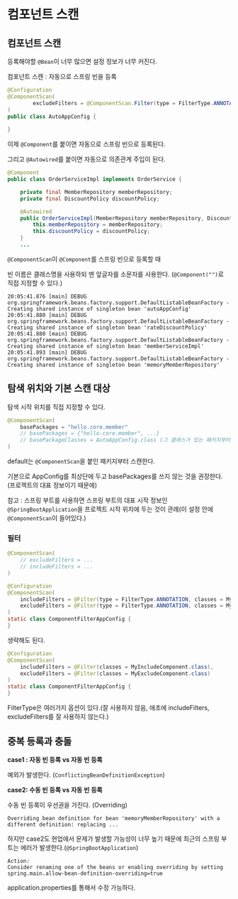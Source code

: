 # 컴포넌트 스캔

## 컴포넌트 스캔

등록해야할 `@Bean`이 너무 많으면 설정 정보가 너무 커진다.

컴포넌트 스캔 : 자동으로 스프링 빈을 등록

```java
@Configuration
@ComponentScan(
        excludeFilters = @ComponentScan.Filter(type = FilterType.ANNOTATION, classes = Configuration.class) // 원래는 이렇게 안하지만 예제 코드를 유지하기 위함임
)
public class AutoAppConfig {
    
}
```

이제 `@Component`를 붙이면 자동으로 스프링 빈으로 등록된다.

그리고 `@Autowired`를 붙이면 자동으로 의존관계 주입이 된다.

```java
@Component
public class OrderServiceImpl implements OrderService {

    private final MemberRepository memberRepository;
    private final DiscountPolicy discountPolicy;

    @Autowired
    public OrderServiceImpl(MemberRepository memberRepository, DiscountPolicy discountPolicy) {
        this.memberRepository = memberRepository;
        this.discountPolicy = discountPolicy;
    }
    ...
```

`@ComponentScan`이 `@Component`를 스프링 빈으로 등록할 때

빈 이름은 클래스명을 사용하되 맨 앞글자를 소문자를 사용한다. (`@Component("")`로 직접 지정할 수 있다.)

```
20:05:41.876 [main] DEBUG org.springframework.beans.factory.support.DefaultListableBeanFactory - Creating shared instance of singleton bean 'autoAppConfig'
20:05:41.880 [main] DEBUG org.springframework.beans.factory.support.DefaultListableBeanFactory - Creating shared instance of singleton bean 'rateDiscountPolicy'
20:05:41.880 [main] DEBUG org.springframework.beans.factory.support.DefaultListableBeanFactory - Creating shared instance of singleton bean 'memberServiceImpl'
20:05:41.893 [main] DEBUG org.springframework.beans.factory.support.DefaultListableBeanFactory - Creating shared instance of singleton bean 'memoryMemberRepository'
```



## 탐색 위치와 기본 스캔 대상

탐색 시작 위치를 직접 지정할 수 있다.

```java
@ComponentScan(
	basePackages = "hello.core.member"
    // basePackages = {"hello.core.member", ...}
    // basePackageClasses = AutoAppConfig.class (그 클래스가 있는 패키지부터)
)
```

default는 `@ComponentScan`을 붙인 패키지부터 스캔한다.

기본으로 AppConfig를 최상단에 두고 basePackages를 쓰지 않는 것을 권장한다. (프로젝트의 대표 정보이기 때문에)

참고 : 스프링 부트를 사용하면 스프링 부트의 대표 시작 정보인 `@SpringBootApplication`을 프로젝트 시작 위치에 두는 것이 관례(이 설정 안에 `@ComponentScan`이 들어있다.)



### 필터

```java
@ComponentScan(
    // excludeFilters = ...
    // includeFilters = ...
)
```

```java
@Configuration
@ComponentScan(
    includeFilters = @Filter(type = FilterType.ANNOTATION, classes = MyIncludeComponent.class),
    excludeFilters = @Filter(type = FilterType.ANNOTATION, classes = MyExcludeComponent.class)
)
static class ComponentFilterAppConfig {
}
```

생략해도 된다.

```java
@Configuration
@ComponentScan(
    includeFilters = @Filter(classes = MyIncludeComponent.class),
    excludeFilters = @Filter(classes = MyExcludeComponent.class)
)
static class ComponentFilterAppConfig {
}
```

FilterType은 여러가지 옵션이 있다.(잘 사용하지 않음, 애초에 includeFilters, excludeFilters를 잘 사용하지 않는다.)



## 중복 등록과 충돌

**case1 : 자동 빈 등록 vs 자동 빈 등록**

예외가 발생한다. (`ConflictingBeanDefinitionException`)



**case2: 수동 빈 등록 vs 자동 빈 등록**

수동 빈 등록이 우선권을 가진다. (Overriding)

```
Overriding bean definition for bean 'memoryMemberRepository' with a different definition: replacing ...
```



하지만 case2도 현업에서 문제가 발생할 가능성이 너무 높기 때문에 최근의 스프링 부트는 에러가 발생한다.(`@SpringBootApplication`)

```
Action:
Consider renaming one of the beans or enabling overriding by setting spring.main.allow-bean-definition-overriding=true
```

application.properties를 통해서 수정 가능하다.